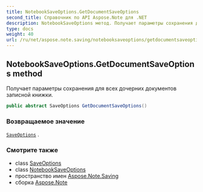 ```yaml
---
title: NotebookSaveOptions.GetDocumentSaveOptions
second_title: Справочник по API Aspose.Note для .NET
description: NotebookSaveOptions метод. Получает параметры сохранения для всех дочерних документов записной книжки.
type: docs
weight: 40
url: /ru/net/aspose.note.saving/notebooksaveoptions/getdocumentsaveoptions/
---
```

## NotebookSaveOptions.GetDocumentSaveOptions method

Получает параметры сохранения для всех дочерних документов записной книжки.

```csharp
public abstract SaveOptions GetDocumentSaveOptions()
```

### Возвращаемое значение

[`SaveOptions`](../../saveoptions/) .

### Смотрите также

* class [SaveOptions](../../saveoptions/)
* class [NotebookSaveOptions](../)
* пространство имен [Aspose.Note.Saving](../../notebooksaveoptions/)
* сборка [Aspose.Note](../../../)


